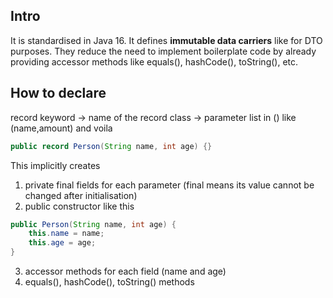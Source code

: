 ## Intro
It is standardised in Java 16. It defines **immutable data carriers** like for DTO purposes. They reduce the need to implement boilerplate code
by already providing accessor methods like equals(), hashCode(), toString(), etc.

## How to declare
record keyword -> name of the record class -> parameter list in () like (name,amount) and voila

```java
public record Person(String name, int age) {}
```

This implicitly creates 
1) private final fields for each parameter (final means its value cannot be changed after initialisation)
2) public constructor
like this
```java
public Person(String name, int age) {
    this.name = name;
    this.age = age;
}
```
3) accessor methods for each field (name and age)
4) equals(), hashCode(), toString() methods
